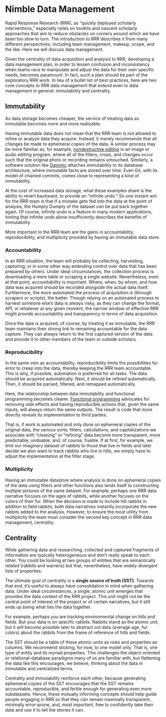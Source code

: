 # Nimble Data Management

Rapid Response Research (RRR), as “quickly deployed scholarly interventions,”
especially relies on toolkits and nascent scholarly approaches that aim to reduce
obstacles on corners around which we have been too slow to turn. The
introduction to RRR describes it from many different perspectives, including
team management, makeup, scope, and the like. Here we will discuss
data management.

Given the centrality of data acquisition and analysis to RRR, developing a
data management plan, in order to lessen confusion and inconsistency when
teams race to manipulate and adjust the data for their own specific needs, becomes
paramount. In fact, such a plan should be part of the exploratory RRR work.
In lieu of a bullet list of best practices, here are two core concepts to RRR
data management that extend even to data management in general: immutability
and centrality.

## Immutability

As data storage becomes cheaper, the service of treating data as immutable
becomes more and more realizable.

Having immutable data does not mean that the RRR team is not allowed to refine
or analyze data they acquire. Instead, it merely recommends that all changes
be made to ephemeral *copies* of the data. A similar process may be more
familiar as, for example, [nondestructive
editing](https://helpx.adobe.com/photoshop/using/nondestructive-editing.html)
in an image or audio editing program, where all of the filters, crops, and
changes occur such that the original photo or recording remains untouched.
Similarly, a software solution like
[Datomic](https://docs.datomic.com/on-prem/architecture.html) attaches
immutability to its database architecture, where immutable facts are stored over
time. Even Git, with its model of chained commits, comes close to representing
a kind of immutability.

At the cost of increased data storage, what these examples share is the
ability to revert backward, to provide an “infinite undo.” So one instant win
for the RRR team is that if a mistake gets fed into the data at the point of
analysis, the Humpty Dumpty of the dataset *can* be put back together again.
Of course, infinite undo is a feature in many modern applications, hinting
that infinite undo alone insufficiently describes the benefits of
immutability.

More important to the RRR team are the gains in accountability,
reproducibility, and multiplicity provided by having an immutable data store.

### Accountability

In an RRR situation, the team will probably be collecting, harvesting,
capturing, or in some other way extending control over data that has been
prepared by others. Under ideal circumstances, the collection process is
downloading a mere table or scraping a single website. Nevertheless, even at
that point, accountability is important. Where, when, by whom, and how data
was acquired should be recorded alongside the actual data itself. Furthermore,
the more automated the process of acquisition is (through scrapers or
scripts), the better. Though relying on an automated process to harvest
someone else’s data is always risky, as they can change the format, API, or
whatever at any given moment, the narrow window of effective RRR might provide
accountability and transparency in terms of data acquisition.

Once the data is acquired, of course, by treating it as immutable, the RRR
team maintains their strong link to remaining accountable for the data
capture. They can always return to the first captured version of the data and
provide it to other members of the team or outside scholars.

### Reproducibility

In the same vein as accountability, reproducibility limits the possibilities
for error to creep into the data, thereby keeping the RRR team accountable.
This is why, if possible, automation is preferred for all tasks. The data
should be acquired automatically. Next, it should be refined automatically.
Then, it should be parsed, filtered, and remapped automatically. 

Here, the relationship between data immutability and functional programming
becomes clearer. [Functional
programming](https://medium.freecodecamp.org/write-safer-and-cleaner-code-by-leveraging-the-power-of-immutability-7862df04b7b6)
advocates for removing side effects and having reproducible actions that,
given the same inputs, will always return the same outputs. The result is code
that more directly reveals its implementation to third parties. 

That is, if work is automated and only done on ephemeral copies of the
original data, the various sorts, filters, calculations, and capitalizations
we associate with “cleaning” or “refining” data become more transparent, more
predictable, undoable, and, of course, fixable. If at first, for example, we
limit our imaginary dataset of rabbits to those that live in fields and later
decide we also want to track rabbits who live in hills, we simply have to
adjust the implementation at the filter stage.

### Multiplicity

Having an immutable datastore where analysis is done on ephemeral copies of
the data using filters and other functions also lends itself to constructing
multiple pictures of the same dataset. For example, perhaps one RRR data
narrative focuses on the ages of rabbits, while another focuses on the colors
of their fur. When the decision is made to include hill rabbits in addition to
field rabbits, both data narratives instantly incorporate the new rabbits
added to the analysis. However, to ensure the most utility from multiplicity
the team must consider the second key concept in RRR data management,
centrality.

## Centrality

While gathering data and researching, collected and captured fragments of
information are typically heterogeneous and don’t really speak to each other.
You could be looking at two groups of entities that are semantically related
(rabbits and warrens) but that, nevertheless, have widely divergent lists of
properties.

The ultimate goal of centrality is a **single source of truth (SST)**.
Towards that end, it’s useful to always have consolidation in mind when
gathering data. Under ideal circumstances, a single, atomic unit emerges that
provides the data context of the RRR project. This unit might not be the
central point of interest of the project or of certain narratives, but it
still ends up being what ties the data together.

For example, perhaps you are tracking environmental change on hills and
fields. But your data is on specific rabbits. Rabbits stand as the atomic
unit, but it will become possible later to abstract out data (average age, fur
colors) about the rabbits from the frame of reference of hills and fields.

The SST should be a table of these atomic units as rows and properties as
columns. We recommend sticking, for now, to one model only. That is, one type
of entity and its myriad properties. This challenges the object-oriented or
relational-database paradigms many of us are familiar with, but flattening the
data like this encourages, we believe, thinking about the data in immutable
and centralized terms.

Centrality and immutability reinforce each other, because generating ephemeral
copies of the SST encourages that the SST remains accountable, reproducible,
and fertile enough for generating even more subdatasets. Hence, these mutually
informing concepts should help guide people engaging in RRR so that they can
remain maximally transparent, minimally error-prone, and, most important, free
to confidently take their data and use it to tell the stories it can.
